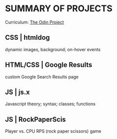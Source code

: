 # SUMMARY OF PROJECTS
Curriculum: [The Odin Project](https://www.theodinproject.com/dashboard)


## <strong>CSS | htmldog</strong>
dynamic images, background; on-hover events


## <strong>HTML/CSS | Google Results </strong>
custom Google Search Results page


## <strong>JS | js.x</strong>
Javascript theory; syntax; classes; functions


## <strong>JS | RockPaperScis</strong>
Player vs. CPU RPS (rock paper scissors) game 

